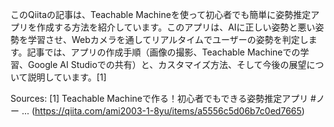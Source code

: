 このQiitaの記事は、Teachable Machineを使って初心者でも簡単に姿勢推定アプリを作成する方法を紹介しています。このアプリは、AIに正しい姿勢と悪い姿勢を学習させ、Webカメラを通してリアルタイムでユーザーの姿勢を判定します。記事では、アプリの作成手順（画像の撮影、Teachable Machineでの学習、Google AI Studioでの共有）と、カスタマイズ方法、そして今後の展望について説明しています。[1]

Sources:
[1] Teachable Machineで作る！初心者でもできる姿勢推定アプリ #ノー ... (https://qiita.com/ami2003-1-8yu/items/a5556c5d06b7c0ed7665)